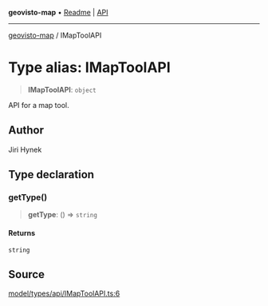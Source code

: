**geovisto-map** • [Readme](../README.md) \| [API](../globals.md)

***

[geovisto-map](../README.md) / IMapToolAPI

# Type alias: IMapToolAPI

> **IMapToolAPI**: `object`

API for a map tool.

## Author

Jiri Hynek

## Type declaration

### getType()

> **getType**: () => `string`

#### Returns

`string`

## Source

[model/types/api/IMapToolAPI.ts:6](https://github.com/geovisto/geovisto-map/blob/5ee2cb5d45c19062fc8fc6beefa2848c076518b6/src/model/types/api/IMapToolAPI.ts#L6)
